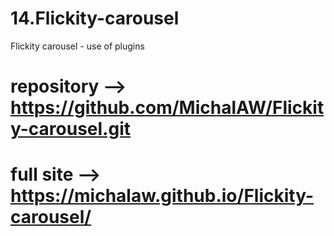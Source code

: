 # 14.Flickity-carousel

Flickity carousel - use of plugins

# repository --> https://github.com/MichalAW/Flickity-carousel.git
# full site --> https://michalaw.github.io/Flickity-carousel/
